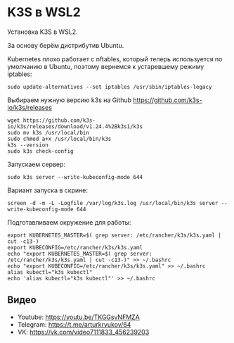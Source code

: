# K3S в WSL2

Установка K3S в WSL2.

За основу берём дистрибутив Ubuntu.

Kubernetes плохо работает с nftables, который теперь используется по умолчанию в Ubuntu, поэтому 
вернемся к устаревшему режиму iptables:

```shell
sudo update-alternatives --set iptables /usr/sbin/iptables-legacy
```

Выбираем нужную версию k3s на Github https://github.com/k3s-io/k3s/releases

```shell
wget https://github.com/k3s-io/k3s/releases/download/v1.24.4%2Bk3s1/k3s
sudo mv k3s /usr/local/bin
sudo chmod a+x /usr/local/bin/k3s
k3s --version
sudo k3s check-config
```
	
Запускаем сервер:
	
```shell
sudo k3s server --write-kubeconfig-mode 644
```

Вариант запуска в скрине:

```shell
screen -d -m -L -Logfile /var/log/k3s.log /usr/local/bin/k3s server --write-kubeconfig-mode 644
```

Подготавливаем окружение для работы:

```shell
export KUBERNETES_MASTER=$( grep server: /etc/rancher/k3s/k3s.yaml | cut -c13-)
export KUBECONFIG=/etc/rancher/k3s/k3s.yaml
echo "export KUBERNETES_MASTER=$( grep server: /etc/rancher/k3s/k3s.yaml | cut -c13-)" >> ~/.bashrc
echo "export KUBECONFIG=/etc/rancher/k3s/k3s.yaml" >> ~/.bashrc
alias kubectl="k3s kubectl"
echo 'alias kubectl="k3s kubectl"' >> ~/.bashrc
```

## Видео

* Youtube: https://youtu.be/TKGGsvNFMZA
* Telegram: https://t.me/arturkryukov/64
* VK: https://vk.com/video7111833_456239203